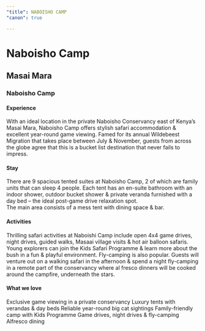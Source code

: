 ```yaml
---
"title": NABOISHO CAMP
"canon": true

---
```


# Naboisho Camp
## Masai Mara
### Naboisho Camp

#### Experience
With an ideal location in the private Naboisho Conservancy east of Kenya’s Masai Mara, Naboisho Camp offers stylish safari accommodation &amp; excellent year-round game viewing.
Famed for its annual Wildebeest Migration that takes place between July &amp; November, guests from across the globe agree that this is a bucket list destination that never fails to impress.

#### Stay
There are 9 spacious tented suites at Naboisho Camp, 2 of which are family units that can sleep 4 people.  Each tent has an en-suite bathroom with an indoor shower, outdoor bucket shower &amp; private veranda furnished with a day bed – the ideal post-game drive relaxation spot.  
The main area consists of a mess tent with dining space &amp; bar.

#### Activities
Thrilling safari activities at Naboishi Camp include open 4x4 game drives, night drives, guided walks, Masaai village visits &amp; hot air balloon safaris.  
Young explorers can join the Kids Safari Programme &amp; learn more about the bush in a fun &amp; playful environment.
Fly-camping is also popular.  Guests will venture out on a walking safari in the afternoon &amp; spend a night fly-camping in a remote part of the conservancy where al fresco dinners will be cooked around the campfire, underneath the stars.


#### What we love
Exclusive game viewing in a private conservancy
Luxury tents with verandas &amp; day beds
Reliable year-round big cat sightings
Family-friendly camp with Kids Programme
Game drives, night drives &amp; fly-camping
Alfresco dining